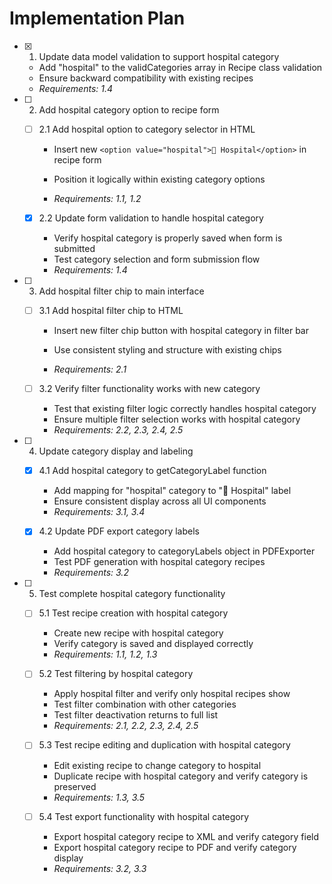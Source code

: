 # Implementation Plan

- [x] 1. Update data model validation to support hospital category


  - Add "hospital" to the validCategories array in Recipe class validation
  - Ensure backward compatibility with existing recipes
  - _Requirements: 1.4_



- [ ] 2. Add hospital category option to recipe form
  - [ ] 2.1 Add hospital option to category selector in HTML
    - Insert new `<option value="hospital">🏥 Hospital</option>` in recipe form


    - Position it logically within existing category options
    - _Requirements: 1.1, 1.2_
  
  - [x] 2.2 Update form validation to handle hospital category


    - Verify hospital category is properly saved when form is submitted
    - Test category selection and form submission flow
    - _Requirements: 1.4_



- [ ] 3. Add hospital filter chip to main interface
  - [ ] 3.1 Add hospital filter chip to HTML
    - Insert new filter chip button with hospital category in filter bar


    - Use consistent styling and structure with existing chips
    - _Requirements: 2.1_
  


  - [ ] 3.2 Verify filter functionality works with new category
    - Test that existing filter logic correctly handles hospital category
    - Ensure multiple filter selection works with hospital category
    - _Requirements: 2.2, 2.3, 2.4, 2.5_



- [ ] 4. Update category display and labeling
  - [x] 4.1 Add hospital category to getCategoryLabel function

    - Add mapping for "hospital" category to "🏥 Hospital" label
    - Ensure consistent display across all UI components
    - _Requirements: 3.1, 3.4_
  
  - [x] 4.2 Update PDF export category labels

    - Add hospital category to categoryLabels object in PDFExporter
    - Test PDF generation with hospital category recipes
    - _Requirements: 3.2_



- [ ] 5. Test complete hospital category functionality
  - [ ] 5.1 Test recipe creation with hospital category
    - Create new recipe with hospital category
    - Verify category is saved and displayed correctly
    - _Requirements: 1.1, 1.2, 1.3_
  
  - [ ] 5.2 Test filtering by hospital category
    - Apply hospital filter and verify only hospital recipes show
    - Test filter combination with other categories
    - Test filter deactivation returns to full list
    - _Requirements: 2.1, 2.2, 2.3, 2.4, 2.5_
  
  - [ ] 5.3 Test recipe editing and duplication with hospital category
    - Edit existing recipe to change category to hospital
    - Duplicate recipe with hospital category and verify category is preserved
    - _Requirements: 1.3, 3.5_
  
  - [ ] 5.4 Test export functionality with hospital category
    - Export hospital category recipe to XML and verify category field
    - Export hospital category recipe to PDF and verify category display
    - _Requirements: 3.2, 3.3_